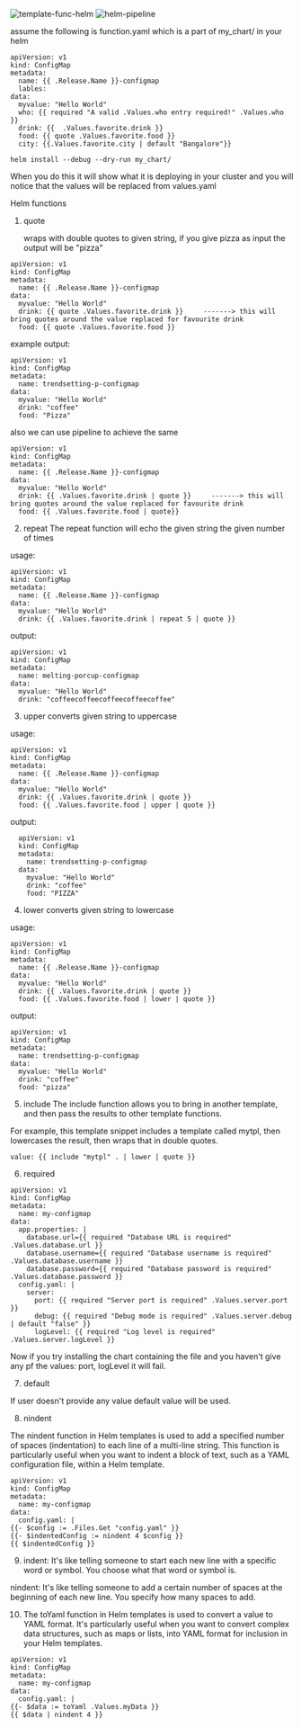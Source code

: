 
![template-func-helm](https://github.com/bhanumalhotra123/helm-learnings/assets/144083659/d4bae6f2-073b-44e8-b474-37ffe2cdc59f)
![helm-pipeline](https://github.com/bhanumalhotra123/helm-learnings/assets/144083659/57c54d7e-913a-4226-a208-6b0f98d65031)


assume the following is function.yaml which is a part of my_chart/ in your helm
```
apiVersion: v1
kind: ConfigMap
metadata:
  name: {{ .Release.Name }}-configmap
  lables:
data:
  myvalue: "Hello World"
  who: {{ required "A valid .Values.who entry required!" .Values.who }}
  drink: {{  .Values.favorite.drink }}
  food: {{ quote .Values.favorite.food }}
  city: {{.Values.favorite.city | default "Bangalore"}}
```


```
helm install --debug --dry-run my_chart/
```

When you do this it will show what it is deploying in your cluster and you will notice that the values will be replaced from values.yaml


Helm functions 

1. quote

   wraps with double quotes to given string, if you give pizza as input the output will be "pizza"

```
apiVersion: v1
kind: ConfigMap
metadata:
  name: {{ .Release.Name }}-configmap
data:
  myvalue: "Hello World"
  drink: {{ quote .Values.favorite.drink }}     -------> this will bring quotes around the value replaced for favourite drink
  food: {{ quote .Values.favorite.food }}
```

example output:
```
apiVersion: v1
kind: ConfigMap
metadata:
  name: trendsetting-p-configmap
data:
  myvalue: "Hello World"
  drink: "coffee"
  food: "Pizza"
```

also we can use pipeline to achieve the same 

```
apiVersion: v1
kind: ConfigMap
metadata:
  name: {{ .Release.Name }}-configmap
data:
  myvalue: "Hello World"
  drink: {{ .Values.favorite.drink | quote }}     -------> this will bring quotes around the value replaced for favourite drink
  food: {{ .Values.favorite.food | quote}}
```


2. repeat
The repeat function will echo the given string the given number of times

usage:
```
apiVersion: v1
kind: ConfigMap
metadata:
  name: {{ .Release.Name }}-configmap
data:
  myvalue: "Hello World"
  drink: {{ .Values.favorite.drink | repeat 5 | quote }}
```
output:

```
apiVersion: v1
kind: ConfigMap
metadata:
  name: melting-porcup-configmap
data:
  myvalue: "Hello World"
  drink: "coffeecoffeecoffeecoffeecoffee"
```


3. upper
converts given string to uppercase

usage:
```
apiVersion: v1
kind: ConfigMap
metadata:
  name: {{ .Release.Name }}-configmap
data:
  myvalue: "Hello World"
  drink: {{ .Values.favorite.drink | quote }}
  food: {{ .Values.favorite.food | upper | quote }}
```

output:
```
  apiVersion: v1
  kind: ConfigMap
  metadata:
    name: trendsetting-p-configmap
  data:
    myvalue: "Hello World"
    drink: "coffee"
    food: "PIZZA"
```


4. lower
converts given string to lowercase

usage:

```
apiVersion: v1
kind: ConfigMap
metadata:
  name: {{ .Release.Name }}-configmap
data:
  myvalue: "Hello World"
  drink: {{ .Values.favorite.drink | quote }}
  food: {{ .Values.favorite.food | lower | quote }}
```
output:
```
apiVersion: v1
kind: ConfigMap
metadata:
  name: trendsetting-p-configmap
data:
  myvalue: "Hello World"
  drink: "coffee"
  food: "pizza"
```

5. include
The include function allows you to bring in another template, and then pass the results to other template functions.

For example, this template snippet includes a template called mytpl, then lowercases the result, then wraps that in double quotes.
```
value: {{ include "mytpl" . | lower | quote }}
```

6. required
```
apiVersion: v1
kind: ConfigMap
metadata:
  name: my-configmap
data:
  app.properties: |
    database.url={{ required "Database URL is required" .Values.database.url }}
    database.username={{ required "Database username is required" .Values.database.username }}
    database.password={{ required "Database password is required" .Values.database.password }}
  config.yaml: |
    server:
      port: {{ required "Server port is required" .Values.server.port }}
      debug: {{ required "Debug mode is required" .Values.server.debug | default "false" }}
      logLevel: {{ required "Log level is required" .Values.server.logLevel }}
```

Now if you try installing the chart containing the file and you haven't give any pf the values: port, logLevel it will fail.

7. default

If user doesn't provide any value default value will be used.

8. nindent

 The nindent function in Helm templates is used to add a specified number of spaces (indentation) to each line of a multi-line string. This function is particularly useful when you want to indent a block of text, such as a YAML configuration file, within a Helm template.

```
apiVersion: v1
kind: ConfigMap
metadata:
  name: my-configmap
data:
  config.yaml: |
{{- $config := .Files.Get "config.yaml" }}
{{- $indentedConfig := nindent 4 $config }}
{{ $indentedConfig }}

```



9. indent: It's like telling someone to start each new line with a specific word or symbol. You choose what that word or symbol is.

nindent: It's like telling someone to add a certain number of spaces at the beginning of each new line. You specify how many spaces to add.



10. The toYaml function in Helm templates is used to convert a value to YAML format. It's particularly useful when you want to convert complex data structures, such as maps or lists, into YAML format for inclusion in your Helm templates.

```
apiVersion: v1
kind: ConfigMap
metadata:
  name: my-configmap
data:
  config.yaml: |
{{- $data := toYaml .Values.myData }}
{{ $data | nindent 4 }}

```
